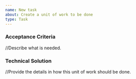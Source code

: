 ```yaml
---
name: New task
about: Create a unit of work to be done
type: Task
---
```


### Acceptance Criteria
//Describe what is needed.

### Technical Solution
//Provide the details in how this unit of work should be done.